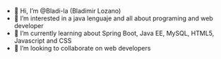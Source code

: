 - 👋 Hi, I’m @Bladi-la (Bladimir Lozano)
- 👀 I’m interested in a java lenguaje and all about programing and web developer 
- 🌱 I’m currently learning about Spring Boot, Java EE, MySQL, HTML5, Javascript and CSS
- 💞️ I’m looking to collaborate on web developers 


<!---
Bladi-la/Bladi-la is a ✨ special ✨ repository because its `README.md` (this file) appears on your GitHub profile.
You can click the Preview link to take a look at your changes.
--->
